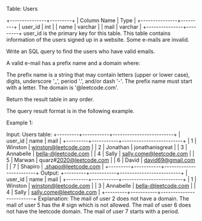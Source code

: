  Table: Users
 
 
 +---------------+---------+
 | Column Name   | Type    |
 +---------------+---------+
 | user_id       | int     |
 | name          | varchar |
 | mail          | varchar |
 +---------------+---------+
 user_id is the primary key for this table.
 This table contains information of the users signed up in a website. Some
 e-mails are invalid.
 
 
 
 
 Write an SQL query to find the users who have valid emails.
 
 A valid e-mail has a prefix name and a domain where:
 
 
 The prefix name is a string that may contain letters (upper or lower case),
 digits, underscore '_', period '.', and/or dash '-'. The prefix name must
 start with a letter.
 The domain is '@leetcode.com'.
 
 
 Return the result table in any order.
 
 The query result format is in the following example.
 
 
 Example 1:
 
 
 Input: 
 Users table:
 +---------+-----------+-------------------------+
 | user_id | name      | mail                    |
 +---------+-----------+-------------------------+
 | 1       | Winston   | winston@leetcode.com    |
 | 2       | Jonathan  | jonathanisgreat         |
 | 3       | Annabelle | bella-@leetcode.com     |
 | 4       | Sally     | sally.come@leetcode.com |
 | 5       | Marwan    | quarz#2020@leetcode.com |
 | 6       | David     | david69@gmail.com       |
 | 7       | Shapiro   | .shapo@leetcode.com     |
 +---------+-----------+-------------------------+
 Output: 
 +---------+-----------+-------------------------+
 | user_id | name      | mail                    |
 +---------+-----------+-------------------------+
 | 1       | Winston   | winston@leetcode.com    |
 | 3       | Annabelle | bella-@leetcode.com     |
 | 4       | Sally     | sally.come@leetcode.com |
 +---------+-----------+-------------------------+
 Explanation: 
 The mail of user 2 does not have a domain.
 The mail of user 5 has the # sign which is not allowed.
 The mail of user 6 does not have the leetcode domain.
 The mail of user 7 starts with a period.
 
 


